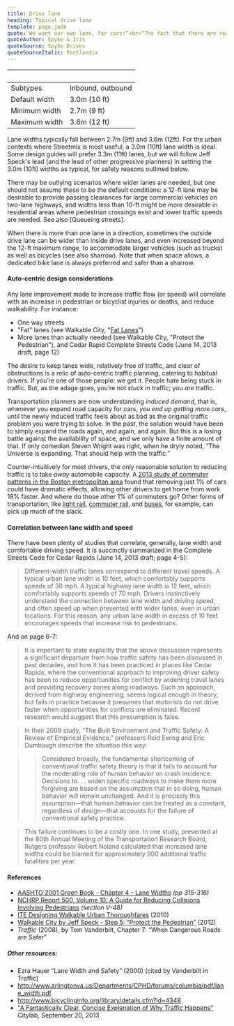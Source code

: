 ```yaml
---
title: Drive lane
heading: Typical drive lane
template: page.jade
quote: We want our own lane, for cars!”<br>“The fact that there are roads sort of implies that they’re for cars.
quoteAuthor: Spyke & Iris
quoteSource: Spyke Drives
quoteSourceItalic: Portlandia
---
```



&nbsp;                   | &nbsp;
------------------------ | --------------------
Subtypes                 | Inbound, outbound
Default width            | 3.0m (10 ft)
Minimum width            | 2.7m (9 ft)
Maximum width            | 3.6m (12 ft)


Lane widths typically fall between 2.7m (9ft) and 3.6m (12ft). For the urban contexts where Streetmix is most useful, a 3.0m (10ft) lane width is ideal. Some design guides will prefer 3.3m (11ft) lanes, but we will follow Jeff Speck's lead (and the lead of other progressive planners) in setting the 3.0m (10ft) widths as typical, for safety reasons outlined below.

There may be outlying scenarios where wider lanes are needed, but one should not assume these to be the default conditions: a 12-ft lane may be desirable to provide passing clearances for large commercial vehicles on two-lane highways, and widths less than 10-ft might be more desirable in residential areas where pedestrian crossings exist and lower traffic speeds are needed. See also [Queueing streets].

When there is more than one lane in a direction, sometimes the outside drive lane can be wider than inside drive lanes, and even increased beyond the 12-ft maximum range, to accommodate larger vehicles (such as trucks) as well as bicycles (see also sharrow). Note that when space allows, a dedicated bike lane is always preferred and safer than a sharrow.

#### Auto-centric design considerations

Any lane improvement made to increase traffic flow (or speed) will correlate with an increase in pedestrian or bicyclist injuries or deaths, and reduce walkability. For instance:

  * One way streets
  * "Fat" lanes (see Walkable City, "[Fat Lanes](https://gist.githubusercontent.com/louh/9f75daf8acb37e2040b7)")
  * More lanes than actually needed (see Walkable City, "Protect the Pedestrian"), and Cedar Rapid Complete Streets Code (June 14, 2013 draft, page 12)

The desire to keep lanes wide, relatively free of traffic, and clear of obstructions is a relic of auto-centric traffic planning, catering to habitual drivers. If you’re one of those people: we get it. People hate being stuck in traffic. But, as the adage goes, you’re not _stuck_ in traffic; you _are_ traffic.

Transportation planners are now understanding _induced demand_, that is, whenever you expand road capacity for cars, _you end up getting more cars_, until the newly induced traffic feels about as bad as the original traffic problem you were trying to solve. In the past, the solution would have been to simply expand the roads again, and again, and again. But this is a losing battle against the availability of space, and we only have a finite amount of that. If only comedian Steven Wright was right, when he dryly noted, “The Universe is expanding. That should help with the traffic.”

Counter-intuitively for most drivers, the only reasonable solution to reducing traffic is to take _away_ automobile capacity. A [2013 study of commuter patterns in the Boston metropolitan area](http://www.bostonglobe.com/ideas/2013/02/17/traffic-which-boston-area-neighborhoods-are-blame/h5qqR3CrHDM3xCNsTqdYxH/story.html) found that removing just 1% of cars could have dramatic effects, allowing other drivers to get home from work 18% faster. And where do those other 1% of commuters go? Other forms of transportation, like [light rail](/segments/public-transport/), [commuter rail](/segments/public-transport/), and [buses](/segments/public-transport/), for example, can pick up much of the slack.


#### Correlation between lane width and speed

There have been plenty of studies that correlate, generally, lane width and comfortable driving speed. It is succinctly summarized in the Complete Streets Code for Cedar Rapids (June 14, 2013 draft; page 4-5):

> Different-width traffic lanes correspond to different travel speeds. A typical urban lane width is 10 feet, which comfortably supports speeds of 30 mph. A typical highway lane width is 12 feet, which comfortably supports speeds of 70 mph. Drivers instinctively understand the connection between lane width and driving speed, and often speed up when presented with wider lanes, even in urban locations. For this reason, any urban lane width in excess of 10 feet encourages speeds that increase risk to pedestrians.

And on page 6-7:

> It is important to state explicitly that the above discussion represents a significant departure from how traffic safety has been discussed in past decades, and how it has been practiced in places like Cedar Rapids, where the conventional approach to improving driver safety has been to reduce opportunities for conflict by widening travel lanes and providing recovery zones along roadways. Such an approach, derived from highway engineering, seems logical enough in theory, but fails in practice because it presumes that motorists do not drive faster when opportunities for conflicts are eliminated. Recent research would suggest that this presumption is false.

> In their 2009 study, “The Built Environment and Traffic Safety: A Review of Empirical Evidence,” professors Reid Ewing and Eric Dumbaugh describe the situation this way:

>> Considered broadly, the fundamental shortcoming of conventional traffic safety theory is that it fails to account for the moderating role of human behavior on crash incidence. Decisions to. . . widen specific roadways to make them more forgiving are based on the assumption that in so doing, human behavior will remain unchanged. And it is precisely this assumption—that human behavior can be treated as a constant, regardless of design—that accounts for the failure of conventional safety practice.

> This failure continues to be a costly one. In one study, presented at the 80th Annual Meeting of the Transportation Research Board, Rutgers professor Robert Noland calculated that increased lane widths could be blamed for approximately 900 additional traffic fatalities per year.


#### References

* [AASHTO 2001 Green Book - Chapter 4 - Lane Widths][1] _(pp 315-316)_
* [NCHRP Report 500, Volume 10: A Guide for Reducing Collisions Involving Pedestrians][2] _(section V-48)_
* [ITE Designing Walkable Urban Thoroughfares][3] (2010)
* [Walkable City by Jeff Speck - Step 5: “Protect the Pedestrian”][4] (2012)
* _Traffic_ (2008), by Tom Vanderbilt, Chapter 7: “When Dangerous Roads are Safer”

[1]: https://gist.github.com/louh/9ed5e8585878db8034c6
[2]: http://onlinepubs.trb.org/onlinepubs/nchrp/nchrp_rpt_500v10.pdf
[3]: http://www.ite.org/emodules/scriptcontent/orders/ProductDetail.cfm?pc=RP-036A-E
[4]: https://gist.github.com/louh/921ca2e36cf2a7e5df49



##### Other resources:
- Ezra Hauer “Lane Width and Safety” (2000) (cited by Vanderbilt in Traffic)
- http://www.arlingtonva.us/Departments/CPHD/forums/columbia/pdf/lane_width.pdf
- http://www.bicyclinginfo.org/library/details.cfm?id=4348
- ["A Fantastically Clear, Concise Explanation of Why Traffic Happens"](http://www.citylab.com/commute/2013/09/fantastically-clear-concise-explanation-why-traffic-happens/6962/) Citylab, September 20, 2013
